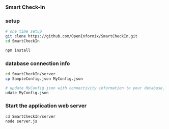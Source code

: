 ### Smart Check-In

### setup
```bash
# one time setup
git clone https://github.com/OpenInformix/SmartCheckIn.git
cd SmartCheckIn

npm install
```


### database connection info
```bash
cd SmartCheckIn/server
cp SampleConfig.json MyConfig.json

# update MyConfig.json with connectivity information to your database.
udate MyConfig.json
```

### Start the application web server
```bash
cd SmartCheckIn/server
node server.js
```
